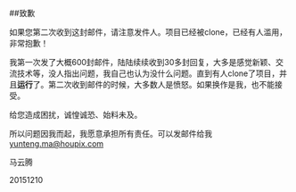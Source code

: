 ##致歉

如果您第二次收到这封邮件，请注意发件人。项目已经被clone，已经有人滥用，非常抱歉！

我第一次发了大概600封邮件，陆陆续续收到30多封回复，大多是感觉新颖、交流技术等，没人指出问题，我自己也认为没什么问题。直到有人clone了项目，并且**运行**了。第二次收到邮件的时候，大多数人是愤怒。如果换作是我，也不能接受。

给您造成困扰，诚惶诚恐、始料未及。

所以问题因我而起，我愿意承担所有责任。可以发邮件给我<yunteng.ma@houpix.com>

马云腾

20151210

